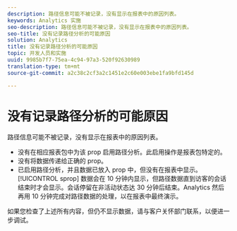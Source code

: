 ```yaml
---
description: 路径信息可能不被记录，没有显示在报表中的原因列表。
keywords: Analytics 实施
seo-description: 路径信息可能不被记录，没有显示在报表中的原因列表。
seo-title: 没有记录路径分析的可能原因
solution: Analytics
title: 没有记录路径分析的可能原因
topic: 开发人员和实施
uuid: 9985b7f7-75ea-4c94-97a3-520f92630989
translation-type: tm+mt
source-git-commit: a2c38c2cf3a2c1451e2c60e003ebe1fa9bfd145d

---
```



# 没有记录路径分析的可能原因

路径信息可能不被记录，没有显示在报表中的原因列表。

* 没有在相应报表包中为该 prop 启用路径分析。此启用操作是报表包特定的。
* 没有将数据传递给正确的 prop。
* 已启用路径分析，并且数据已放入 prop 中，但没有在报表中显示。[!UICONTROL sprop] 数据会在 10 分钟内显示，但路径数据直到访客的会话结束时才会显示。会话停留在非活动状态达 30 分钟后结束。Analytics 然后再用 10 分钟完成对路径数据的处理，以在报表中最终演示。

如果您检查了上述所有内容，但仍不显示数据，请与客户关怀部门联系，以便进一步调试。
